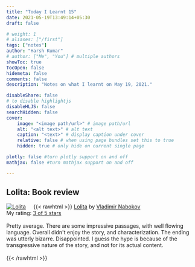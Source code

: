 ```yaml
---
title: "Today I Learnt 15"
date: 2021-05-19T13:49:14+05:30
draft: false

# weight: 1
# aliases: ["/first"]
tags: ["notes"]
author: "Harsh Kumar"
# author: ["Me", "You"] # multiple authors
showToc: true
TocOpen: false
hidemeta: false
comments: false
description: "Notes on what I learnt on May 19, 2021."

disableShare: false
# to disable highlightjs
disableHLJS: false
searchHidden: false
cover:
    image: "<image path/url>" # image path/url
    alt: "<alt text>" # alt text
    caption: "<text>" # display caption under cover
    relative: false # when using page bundles set this to true
    hidden: true # only hide on current single page

plotly: false #turn plotly support on and off
mathjax: false #turn mathjax support on and off

---
```


## Lolita: Book review

{{< rawhtml >}}
<a href="https://www.goodreads.com/book/show/8104468-lolita" style="float: left; padding-right: 20px"><img border="0" alt="Lolita" src="https://i.gr-assets.com/images/S/compressed.photo.goodreads.com/books/1327564746l/8104468._SX98_.jpg" /></a><a href="https://www.goodreads.com/book/show/8104468-lolita">Lolita</a> by <a href="https://www.goodreads.com/author/show/5152.Vladimir_Nabokov">Vladimir Nabokov</a><br/>
My rating: <a href="https://www.goodreads.com/review/show/3966667595">3 of 5 stars</a><br /><br />
Pretty average. There are some impressive passages, with well flowing language. Overall didn't enjoy the story, and characterization. The ending was utterly bizarre. Disappointed. I guess the hype is because of the transgressive nature of the story, and not for its actual content.
<br/><br/>
{{< /rawhtml >}}

